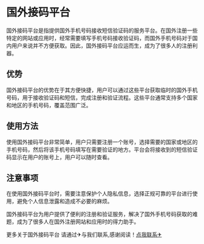 # 国外接码平台

国外接码平台是指提供国外手机号码接收短信验证码的服务平台。在国外注册一些特定的网站或应用时，经常需要填写手机号码接收验证码，而国外手机号码对于国内用户来说并不方便获取。因此，国外接码平台应运而生，成为了很多人的注册利器。

## 优势

国外接码平台的优势在于其方便快捷，用户可以通过这些平台获取临时的国外手机号码，用于接收验证码和短信，完成注册和验证流程。这些平台通常支持多个国家和地区的手机号码，覆盖范围广泛。

## 使用方法

使用国外接码平台非常简单，用户只需要注册一个账号，选择需要的国家或地区的手机号码，然后将该手机号码填写在需要验证的地方。平台会将接收到的短信验证码显示在用户的账号上，用户可以随时查看。

## 注意事项

在使用国外接码平台时，需要注意保护个人隐私信息，选择正规可靠的平台进行使用，避免个人信息泄露和造成不必要的麻烦。

国外接码平台为用户提供了便利的注册和验证服务，解决了国外手机号码获取的难题，成为了很多人在国外注册网站和应用时的得力助手。

更多关于国外接码平台 请通过✈与我们联系,感谢阅读！[点我联系✈](https://ac.k02.cc)